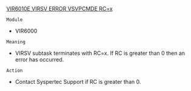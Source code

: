 [VIR6010E VIRSV ERROR VSVPCMDE RC=x](https://virtel.readthedocs.io/en/latest/manuals/virtel/Virtel459MG/messages.html?highlight=VIR6010E#VIR6010E)

`Module`
- VIR6000

`Meaning`
- VIRSV subtask terminates with RC=x. If RC is greater than 0 then an error has occurred.

`Action`
- Contact Syspertec Support if RC is greater than 0.
